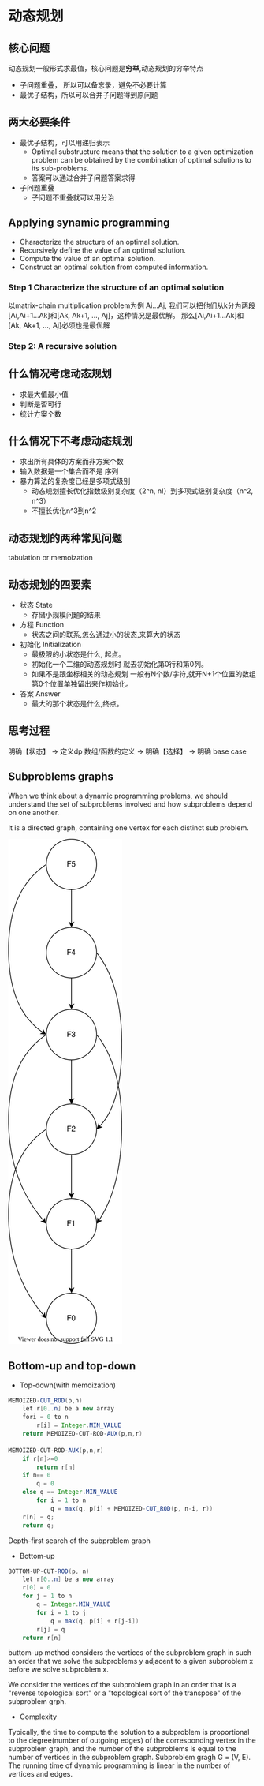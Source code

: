 # 动态规划
## 核心问题

动态规划一般形式求最值，核心问题是**穷举**,动态规划的穷举特点
* 子问题重叠， 所以可以备忘录，避免不必要计算
* 最优子结构，所以可以合并子问题得到原问题


## 两大必要条件
- 最优子结构，可以用递归表示
	+ Optimal substructure means that the solution to a given optimization problem can be obtained by the combination of optimal solutions to its sub-problems.
	+ 答案可以通过合并子问题答案求得
- 子问题重叠
	+ 子问题不重叠就可以用分治

## Applying synamic programming
* Characterize the structure of an optimal solution.
* Recursively define the value of an optimal solution.
* Compute the value of an optimal solution.
* Construct an optimal solution from computed information.

### Step 1 Characterize the structure of an optimal solution
以matrix-chain multiplication problem为例
Ai...Aj, 我们可以把他们从k分为两段[Ai,Ai+1...Ak]和[Ak, Ak+1, ..., Aj]，这种情况是最优解。
那么[Ai,Ai+1...Ak]和[Ak, Ak+1, ..., Aj]必须也是最优解

### Step 2: A recursive solution
## 什么情况考虑动态规划
- 求最大值最小值
- 判断是否可行
- 统计方案个数

## 什么情况下不考虑动态规划
- 求出所有具体的方案而非方案个数
- 输入数据是一个集合而不是 序列
- 暴力算法的复杂度已经是多项式级别  
	+ 动态规划擅长优化指数级别复杂度（2^n, n!）到多项式级别复杂度（n^2, n^3）  
	+ 不擅长优化n^3到n^2  

## 动态规划的两种常见问题
tabulation or memoization 
## 动态规划的四要素
- 状态 State
	+ 存储小规模问题的结果
- 方程 Function
	+ 状态之间的联系,怎么通过小的状态,来算大的状态
- 初始化 Initialization
	- 最极限的小状态是什么, 起点。
	- 初始化一个二维的动态规划时 就去初始化第0行和第0列。
	- 如果不是跟坐标相关的动态规划 一般有N个数/字符,就开N+1个位置的数组 第0个位置单独留出来作初始化。
- 答案 Answer
	+ 最大的那个状态是什么,终点。

## 思考过程
明确【状态】 -> 定义dp 数组/函数的定义 -> 明确【选择】 -> 明确 base case


## Subproblems graphs

When we think about a dynamic programming problems, we should understand the set of subproblems involved and how subproblems depend on one another.

It is a directed graph, containing one vertex for each distinct sub problem.

![subproblem graph](./graphs/dynamicProgramming.drawio.svg)

## Bottom-up and top-down



* Top-down(with memoization)
```java
MEMOIZED-CUT_ROD(p,n)
	let r[0..n] be a new array
	fori = 0 to n
		r[i] = Integer.MIN_VALUE
	return MEMOIZED-CUT-ROD-AUX(p,n,r)

MEMOIZED-CUT-ROD-AUX(p,n,r)
	if r[n]>=0
		return r[n]
	if n== 0
		q = 0
	else q == Integer.MIN_VALUE
		for i = 1 to n
			q = max(q, p[i] + MEMOIZED-CUT_ROD(p, n-i, r))
	r[n] = q;
	return q;
```

Depth-first search of the subproblem graph


* Bottom-up
```java
BOTTOM-UP-CUT-ROD(p, n)
	let r[0..n] be a new array
	r[0] = 0
	for j = 1 to n
		q = Integer.MIN_VALUE
		for i = 1 to j
			q = max(q, p[i] + r[j-i])
		r[j] = q
	return r[n]		
```
buttom-up method considers the vertices of the subproblem graph in such an order that we solve the subproblems y adjacent to a given subproblem x before we solve subproblem x.

We consider the vertices of the subproblem graph in an order that is a "reverse topological sort" or a "topological sort of the transpose" of the subproblem grph.

* Complexity

Typically, the time to compute the solution to a subproblem is proportional to the degree(number of outgoing edges) of the corresponding vertex in the subproblem graph, and the number of the subproblems is equal to the number of vertices in the subproblem graph. Subproblem gragh G = (V, E). The running time of dynamic programming is linear in the number of vertices and edges. 

